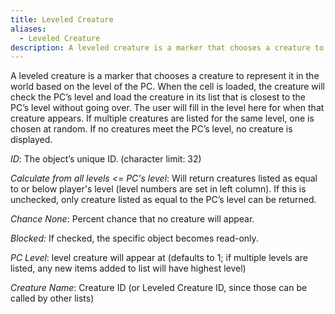 ```yaml
---
title: Leveled Creature
aliases:
  - Leveled Creature
description: A leveled creature is a marker that chooses a creature to represent it in the world based on the level of the PC.
---
```

A leveled creature is a marker that chooses a creature to represent it in the world based on the level of the PC. When the cell is loaded, the creature will check the PC’s level and load the creature in its list that is closest to the PC’s level without going over. The user will fill in the level here for when that creature appears. If multiple creatures are listed for the same level, one is chosen at random. If no creatures meet the PC’s level, no creature is displayed.

_ID_: The object’s unique ID. (character limit: 32)

_Calculate from all levels \<= PC's level_: Will return creatures listed as equal to or below player's level (level numbers are set in left column). If this is unchecked, only creature listed as equal to the PC’s level can be returned.

_Chance None_: Percent chance that no creature will appear.

_Blocked:_ If checked, the specific object becomes read-only.

_PC Level_: level creature will appear at (defaults to 1; if multiple levels are listed, any new items added to list will have highest level)

_Creature Name_: Creature ID (or Leveled Creature ID, since those can be called by other lists)
